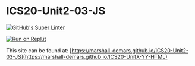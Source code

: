 # ICS20-Unit2-03-JS

[![GitHub's Super Linter](https://github.com/marshall-demars/ICS20-Unit2-03-JS/workflows/GitHub's%20Super%20Linter/badge.svg)](https://github.com/marshall-demars/ICS20-Unit2-03-JS/actions)

[![Run on Repl.it](https://repl.it/badge/github/marshall-demars/ICS20-Unit2-03-JS)](https://repl.it/github/marshall-demars/ICS20-Unit2-03-JS)

This site can be found at: [https://marshall-demars.github.io/ICS20-Unit2-03-JS](https://marshall-demars.github.io/ICS20-UnitX-YY-HTML)